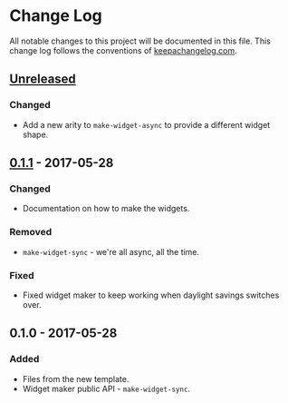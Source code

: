 # Change Log
All notable changes to this project will be documented in this file. This change log follows the conventions of [keepachangelog.com](http://keepachangelog.com/).

## [Unreleased]
### Changed
- Add a new arity to `make-widget-async` to provide a different widget shape.

## [0.1.1] - 2017-05-28
### Changed
- Documentation on how to make the widgets.

### Removed
- `make-widget-sync` - we're all async, all the time.

### Fixed
- Fixed widget maker to keep working when daylight savings switches over.

## 0.1.0 - 2017-05-28
### Added
- Files from the new template.
- Widget maker public API - `make-widget-sync`.

[Unreleased]: https://github.com/your-name/day22/compare/0.1.1...HEAD
[0.1.1]: https://github.com/your-name/day22/compare/0.1.0...0.1.1
